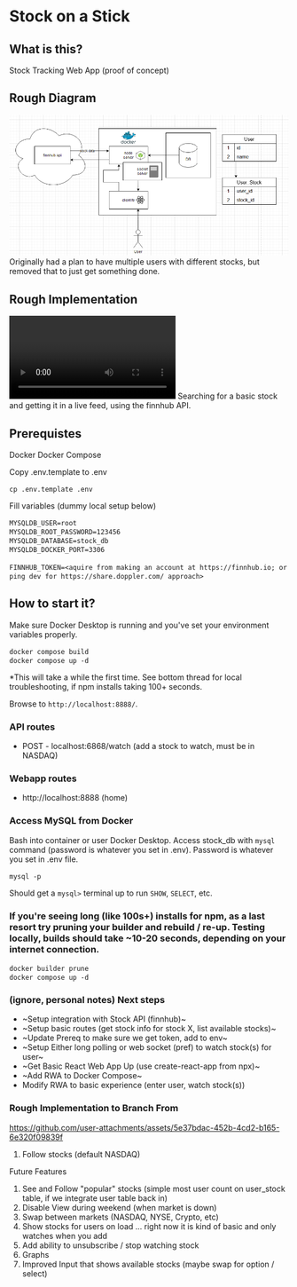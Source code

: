 # Stock on a Stick

## What is this?

Stock Tracking Web App (proof of concept)

## Rough Diagram
![Diagram](./resources/Screenshot%202024-12-02%20112436.png)
Originally had a plan to have multiple users with different stocks, but removed that to just get something done. 

## Rough Implementation 
![Video](./resources/Screen%20Recording%202024-12-03%20102836.mp4)
Searching for a basic stock and getting it in a live feed, using the finnhub API.

## Prerequistes 

Docker
Docker Compose

Copy .env.template to .env
```
cp .env.template .env
```

Fill variables (dummy local setup below)
```
MYSQLDB_USER=root
MYSQLDB_ROOT_PASSWORD=123456
MYSQLDB_DATABASE=stock_db
MYSQLDB_DOCKER_PORT=3306

FINNHUB_TOKEN=<aquire from making an account at https://finnhub.io; or ping dev for https://share.doppler.com/ approach>
```

## How to start it? 

Make sure Docker Desktop is running and you've set your environment variables properly.

```
docker compose build
docker compose up -d
```
*This will take a while the first time. See bottom thread for local troubleshooting, if npm installs taking 100+ seconds.

Browse to `http://localhost:8888/`.

### API routes
- POST - localhost:6868/watch (add a stock to watch, must be in NASDAQ)

### Webapp routes
- http://localhost:8888 (home)

### Access MySQL from Docker
Bash into container or user Docker Desktop. Access stock_db with `mysql` command (password is whatever you set in .env). Password is whatever you set in .env file.

```
mysql -p
```

Should get a `mysql>` terminal up to run `SHOW`, `SELECT`, etc.


### If you're seeing long (like 100s+) installs for npm, as a last resort try pruning your builder and rebuild / re-up. Testing locally, builds should take ~10-20 seconds, depending on your internet connection. 
```
docker builder prune
docker compose up -d
```

### (ignore, personal notes) Next steps
- ~Setup integration with Stock API (finnhub)~
- ~Setup basic routes (get stock info for stock X, list available stocks)~
- ~Update Prereq to make sure we get token, add to env~
- ~Setup Either long polling or web socket (pref) to watch stock(s) for user~
- ~Get Basic React Web App Up (use create-react-app from npx)~
- ~Add RWA to Docker Compose~
- Modify RWA to basic experience (enter user, watch stock(s))

### Rough Implementation to Branch From
https://github.com/user-attachments/assets/5e37bdac-452b-4cd2-b165-6e320f09839f

1. Follow stocks (default NASDAQ)

Future Features
1. See and Follow "popular" stocks (simple most user count on user_stock table, if we integrate user table back in)
2. Disable View during weekend (when market is down)
3. Swap between markets (NASDAQ, NYSE, Crypto, etc)
4. Show stocks for users on load ... right now it is kind of basic and only watches when you add
5. Add ability to unsubscribe / stop watching stock 
6. Graphs
7. Improved Input that shows available stocks (maybe swap for option / select)